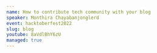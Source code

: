 ```yaml
---
name: How to contribute tech community with your blog
speaker: Monthira Chayabanjonglerd
event: hacktoberfest2022
slug: blog
youtube: 8aVdlBhY6zU
managed: true
---
```

